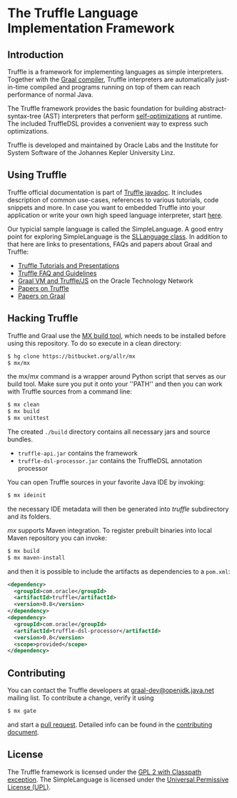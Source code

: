 # The Truffle Language Implementation Framework


## Introduction

Truffle is a framework for implementing languages as simple interpreters.
Together with the [Graal compiler](https://wiki.openjdk.java.net/display/Graal/Instructions),
Truffle interpreters are automatically just-in-time compiled and programs
running on top of them can reach performance of normal Java.

The Truffle framework provides the basic foundation for building
abstract-syntax-tree (AST) interpreters that perform
[self-optimizations](http://dx.doi.org/10.1145/2384577.2384587) at runtime. The
included TruffleDSL provides a convenient way to express such optimizations.

Truffle is developed and maintained by Oracle Labs and the Institute for System
Software of the Johannes Kepler University Linz.

## Using Truffle

Truffle official documentation is part of [Truffle javadoc](http://lafo.ssw.uni-linz.ac.at/javadoc/truffle/latest/).
It includes description of common use-cases, references to various tutorials,
code snippets and more. In case you want to embedded Truffle into your
application or write your own high speed language interpreter, start
[here](http://lafo.ssw.uni-linz.ac.at/javadoc/truffle/latest/).

Our typicial sample language is called the SimpleLanguage. A good entry point for
exploring SimpleLanguage is the [SLLanguage class](https://github.com/graalvm/Truffle/blob/master/truffle/com.oracle.truffle.sl/src/com/oracle/truffle/sl/SLLanguage.java).
In addition to that here are links to presentations, FAQs and papers about
Graal and Truffle:

  - [Truffle Tutorials and Presentations](https://wiki.openjdk.java.net/display/Graal/Publications+and+Presentations)
  - [Truffle FAQ and Guidelines](https://wiki.openjdk.java.net/display/Graal/Truffle+FAQ+and+Guidelines)
  - [Graal VM and Truffle/JS](http://www.oracle.com/technetwork/oracle-labs/program-languages/overview/index-2301583.html) on the Oracle Technology Network
  - [Papers on Truffle](http://ssw.jku.at/Research/Projects/JVM/Truffle.html)
  - [Papers on Graal](http://ssw.jku.at/Research/Projects/JVM/Graal.html)

## Hacking Truffle

Truffle and Graal use the [MX build tool](https://bitbucket.org/allr/mx),
which needs to be installed before using this repository. To do so execute
in a clean directory:

```bash
$ hg clone https://bitbucket.org/allr/mx
$ mx/mx
```

the mx/*mx* command is a wrapper around Python script that serves as our build tool.
Make sure you put it onto your ''PATH'' and then you can work with Truffle
sources from a command line:

```bash
$ mx clean
$ mx build
$ mx unittest
```

The created `./build` directory contains all necessary jars and source bundles.

  - `truffle-api.jar` contains the framework
  - `truffle-dsl-processor.jar` contains the TruffleDSL annotation processor

You can open Truffle sources in your favorite Java IDE by invoking:

```bash
$ mx ideinit
```

the necessary IDE metadata will then be generated into *truffle* subdirectory
and its folders.

*mx* supports Maven integration. To register prebuilt binaries into local Maven
repository you can invoke:

```bash
$ mx build
$ mx maven-install
```

and then it is possible to include the artifacts as dependencies to a `pom.xml`:

```xml
<dependency>
  <groupId>com.oracle</groupId>
  <artifactId>truffle</artifactId>
  <version>0.8</version>
</dependency>
<dependency>
  <groupId>com.oracle</groupId>
  <artifactId>truffle-dsl-processor</artifactId>
  <version>0.8</version>
  <scope>provided</scope>
</dependency>
```

## Contributing

You can contact the Truffle developers at graal-dev@openjdk.java.net mailing
list. To contribute a change, verify it using
```bash
$ mx gate
```
and start a [pull request](https://help.github.com/articles/using-pull-requests/).
Detailed info can be found in the [contributing document](CONTRIBUTING.md).

## License

The Truffle framework is licensed under the [GPL 2 with Classpath exception](http://openjdk.java.net/legal/gplv2+ce.html).
The SimpleLanguage is licensed under the [Universal Permissive License (UPL)](http://opensource.org/licenses/UPL).
